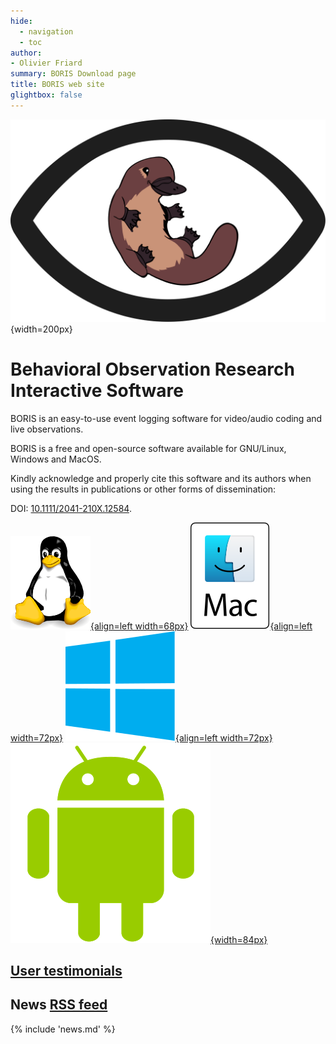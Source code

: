 ```yaml
---
hide:
  - navigation
  - toc
author:
- Olivier Friard
summary: BORIS Download page
title: BORIS web site
glightbox: false
---
```


![BORIS logo](images/logo_boris.svg){width=200px}

# **B**ehavioral **O**bservation **R**esearch **I**nteractive **S**oftware

BORIS is an easy-to-use event logging software for video/audio coding and live observations.

BORIS is a free and open-source software available for GNU/Linux, Windows and MacOS.


Kindly acknowledge and properly cite this software and its authors when using the results in publications or other forms of dissemination:

DOI: [10.1111/2041-210X.12584](http://onlinelibrary.wiley.com/doi/10.1111/2041-210X.12584/abstract).



[![test](images/tux_128px.png){align=left width=68px}](download_linux.md)
[![MacOS logo](images/mac-os.svg){align=left width=72px}](download_mac.md)
[![Windows logo](images/windows_logo.svg){align=left width=72px}](download_win.md)
[![Android logo](images/android_logo.png){width=84px}](download_android.md)

## [User testimonials](postcards.md)

## News  [RSS feed](static/atom.xml)



{% include 'news.md' %}

